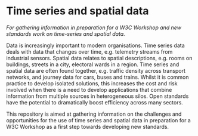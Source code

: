 # Time series and spatial data
_For gathering information in preparation for a W3C Workshop and new standards work on time-series and spatial data._

Data is increasingly important to modern organisations. Time series data deals with data that changes over time, e.g. telemetry streams from industrial sensors. Spatial data relates to spatial descriptions, e.g. rooms on buildings, streets in a city, electoral wards in a region. Time series and spatial data are often found together, e.g. traffic density across transport networks, and journey data for cars, buses and trains. Whilst it is common practice to develop isolated solutions, this increases the cost and risk involved when there is a need to develop applications that combine information from multiple sources in heterogeneous silos. Open standards have the potential to dramatically boost efficiency across many sectors.

This repository is aimed at gathering information on the challenges and opportunities for the use of time series and spatial data in preparation for a W3C Workshop as a first step towards developing new standards.

